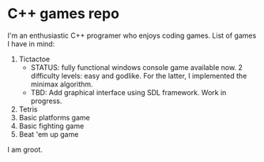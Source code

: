 # C++ games repo

I'm an enthusiastic C++ programer who enjoys coding games. List of games I have in mind: 
1. Tictactoe
   * STATUS: fully functional windows console game available now. 2 difficulty levels: easy and godlike. For the latter, I implemented the minimax algorithm.
   * TBD: Add graphical interface using SDL framework. Work in progress.
2. Tetris
3. Basic platforms game
4. Basic fighting game
5. Beat 'em up game

I am groot.
